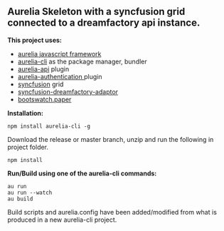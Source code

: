 ## Aurelia Skeleton with a syncfusion grid connected to a dreamfactory api instance. ##

**This project uses:**

- [aurelia javascript framework](http://aurelia.io/)
- [aurelia-cli](http://aurelia.io/hub.html#/doc/article/aurelia/framework/latest/the-aurelia-cli) as the package manager, bundler
- [aurelia-api](https://aurelia-api.spoonx.org/) plugin
- [aurelia-authentication ](https://aurelia-authentication.spoonx.org/)plugin
- [syncfusion](https://www.syncfusion.com/products/javascript) grid
- [syncfusion-dreamfactory-adaptor](https://github.com/delebash/syncfusion-dreamfactory-adaptor)
- [bootswatch.paper](https://bootswatch.com/paper/)

**Installation:**

    npm install aurelia-cli -g

Download the release or master branch, unzip and run the following in project folder.

    npm install    

**Run/Build using one of the aurelia-cli commands:**

    au run
    au run --watch
    au build

Build scripts and aurelia.config have been added/modified from what is produced in a new aurelia-cli project.